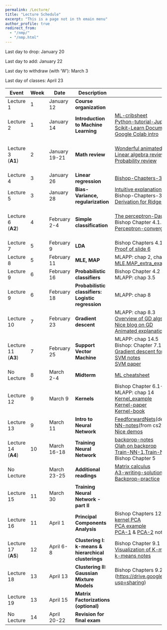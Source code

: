 ```yaml
---
permalink: /Lecture/
title: "Lecture Schedule"
excerpt: "This is a page not in th emain menu"
author_profile: true
redirect_from: 
  - "/nmp/"
  - "/nmp.html"
---
```


Last day to drop:  January 20

Last day to add:  January 22

Last day to withdraw (with ‘W’): March 3

Last day of classes: April 23

| Event      |  Week | Date        |            Description                                       |  Reading           |  Slides  |  Recordings  |
| --------     | ------|------------ | -----------------------------------------------------------|--------------------|----------|--------------|
| Lecture 1    |   1   |January 12    | **Course organization**                       |                    | [course organization](https://drive.google.com/file/d/1GXF_hBx1u0_xKZ370D9ylRdq5nmie_uY/view?usp=sharing)    |              |
| Lecture 2    |   1   |January 14    | **Introduction to  Machine Learning**         | [ML-cribsheet](https://drive.google.com/file/d/1ltGQSuoj5PnoYePg4S0WdzwgC1ub_Hji/view?usp=sharing)<br> [Python-tutorial-Jupyter notebook](https://drive.google.com/file/d/1veOv8Rtqwvq04H0yMRTJBCcQ8UhNpvFc/view?usp=sharing) <br>[Scikit-Learn Documentation](https://scikit-learn.org/stable/index.html) <br>[Google Colab intro](https://colab.research.google.com/notebooks/welcome.ipynb)         | [Lecture slide](https://drive.google.com/file/d/1Vo7VHXoqLYOW-GPmjNp7RVMye5cxFoLk/view?usp=sharing)      |  [Video](https://youtu.be/gIjcgUhtpkI)            |
| Lecture 3<br>(**A1**)    |   2   |January 19-21 | **Math review**                   | [Wonderful animated explanations](https://www.3blue1brown.com/essence-of-linear-algebra-page)<br>[Linear algebra review](https://drive.google.com/file/d/1yDlYpuv4XShqL96LqB_Un5n8UTbWZIeh/view?usp=sharing)<br>[Probability review](https://drive.google.com/file/d/1MtFT9Ra5cdEw5TA6FN6UzuKeOjZp0OKM/view?usp=sharing)           |  [Lecture slide](https://drive.google.com/file/d/11eVI_4OMR_enuPq70-_fbX2qcMe25cFD/view?usp=sharing)      |  [Video-part 1](https://youtu.be/4Rx8YFcwMlM) <br>[Video-part 2](https://youtu.be/IjsEmM-MzxQ)  <br>[Tutorial 1](https://drive.google.com/file/d/1iz0BYnwdI71Qi-v8aFz-7fFs3KKGf9-b/view?usp=sharing)         |
| Lecture 4    |   3   |January 26    | **Linear regression**                  | [Bishop-Chapters-3.1-3.3](https://drive.google.com/file/d/1s952CT8tQsyrqptBZVrcxAydthN9S-fu/view?usp=sharing)   |  [Lecture slide](https://drive.google.com/file/d/1plZwPn8ln38eT_VQASQzPbMBxrvqD5kG/view?usp=sharing)     | [Video](https://youtu.be/Oy3_Lwjvdlc)             |
| Lecture 5    |   3   |January 28    | **Bias-Variance, regularization**                 | [Intuitive explanation of bias-variance](http://scott.fortmann-roe.com/docs/BiasVariance.html)<br>Bishop-Chapters-3.1-3.3 <br>[Derivation for Ridge Regression](https://drive.google.com/file/d/1PtIw7wbHNqRzHhbf1DfbxGP_weqIlMM2/view?usp=sharing)            | [Lecture slide](https://drive.google.com/file/d/116nwTop6NNGMTdUxDDvXfBAqOR738hkl/view?usp=sharing)      | [Video](https://youtu.be/NFGPbLZ6nVU) <br>[Tutorial 2](https://drive.google.com/file/d/1bxReYD-CyhXgFMN7t6JUKVEam9wf8zOH/view?usp=sharing)          |
| Lecture 6<br>(**A2**)    |   4   |February 2-4  | **Simple classification**           |  [The perceptron-Daume](https://drive.google.com/file/d/18FQ9tXjdGaYybwS5zHStUtLhW8JsDehV/view?usp=sharing)<br> Bishop Chapter 4.1.7 <br>[Perceptron-convergence-theorem](https://drive.google.com/file/d/1xZSVg-3fPzOx-LGtY99jmNKUOrGwOhEW/view?usp=sharing)   |  [Lecture slide-part1](https://drive.google.com/file/d/11Se9r3S84qG2h3q5IJIpFYr2SJqmNSU3/view?usp=sharing) <br>[Lecture slide-part2](https://drive.google.com/file/d/1x8ht8Gh4RtGEdZ7a1P-vwgDXNsxnMg4c/view?usp=sharing)   |  [Video-part1](https://youtu.be/yU-mBm-YO7s) <br> [Video-part2](https://youtu.be/ZF1LShMDzAY) <br>[Tutorial 3](https://drive.google.com/file/d/1t9PohNDVp5vmoLeswcaCFWNhAkFTys0-/view?usp=sharing)     |
| Lecture 7    |   5   |February 9    |   **LDA**                  |  Bishop Chapters 4.1.4-4.1.6 <br>[Proof of slide 6](https://drive.google.com/file/d/199EdUmNoM8Y8vhAA1PGIbZX_1HBVetqS/view?usp=sharing)           | [Lecture slide](https://drive.google.com/file/d/1MCGHRI5o1Hl6BvCn-RBqOExIfYvDM0_B/view?usp=sharing)         |  [Video](https://youtu.be/O1oyeTxFC_Q)         |
| Lecture 8   |   5   |February 11    |   **MLE, MAP**                    | MLAPP: chap 2, chap 7.1-7.6, chap 8.1-8.4 <br>[MLE,MAP_extra_example](https://drive.google.com/file/d/1k6q5zM7YHaJQHjmgCm5h0QxtSFo_dklj/view?usp=sharing)    | [Lecture slide](https://drive.google.com/file/d/1BOvcsREJe-0NhoyfgAAP6zN3nc03xTi_/view?usp=sharing)         |  [Video](https://youtu.be/4RcgAKKZAOA) <br>[Tutorial 4](https://drive.google.com/file/d/1VFeAl-0q_BKoq9aOJul9xThoIYWe0kHa/view?usp=sharing)         |
| Lecture 9   |   6   |February 16    |   **Probabilistic classifiers**                    |  Bishop Chapter 4.2 <br>MLAPP: chap 3.5                  |  [Lecture slide](https://drive.google.com/file/d/1Cz9uV962uerF4fwNNsLOJzdFQGZ0B98d/view?usp=sharing)       | [Video](https://youtu.be/5Hr4SeSVRyE)           |
| Lecture 9   |   6   |February 18    |   **Probabilistic classifiers: Logistic regression**        |  MLAPP: chap 8              | [Lecture slide](https://drive.google.com/file/d/1LGso3sotjd819ZvVRXvnnLG3EdFn4cXW/view?usp=sharing)       | [Video](https://youtu.be/ms9GCURfz1M) <br>[Tutorial 5](https://drive.google.com/file/d/1klosB9PPQNw0RH1O4MoMNVWod-DBf3VF/view?usp=sharing)|
| Lecture 10  |   7   |February 23    |   **Gradient descent**            |  MLAPP: chap 8.3 <br>[Overview of GD algs](https://drive.google.com/file/d/1xRDom06hS7FvMMLhdFwwqZu8CX-6P9E5/view?usp=sharing) <br>[Nice blog on GD](https://ruder.io/optimizing-gradient-descent/index.html) <br>[Animated explanation](https://youtu.be/IHZwWFHWa-w)       |  [Lecture slide](https://drive.google.com/file/d/1sf6WEJ0szqNWzglJEojFJuzvAxsnC0Pw/view?usp=sharing)        |  [Video](https://youtu.be/cfVOxyhxf10)     |
| Lecture 11<br>(**A3**)   |   7   |February 25    |   **Support Vector Machine**          |   MLAPP: chap 14.5  <br> Bishop: Chapter 7.1 <br>[Gradient descent for ML](https://drive.google.com/file/d/1qeHizY8sZ3yrto6s065qfcmGJ6s95h7W/view?usp=sharing) <br>[SVM notes](https://www.cs.cornell.edu/courses/cs4780/2018fa/lectures/lecturenote09.html) <br>[SVM paper](https://drive.google.com/file/d/1lbI1BH9HWeqJS5FTFj1PVTqTzVBOqsUI/view?usp=sharing) | [Lecture slide](https://drive.google.com/file/d/1aXdh9BU_bKEN8AgtwWhaftRCTVKtFxEJ/view?usp=sharing)       |  [Video](https://youtu.be/s12PEXeWLQQ)  <br>[Tutorial 6](https://drive.google.com/file/d/1mYZs2yY7U45iIXsR_KtKceA_2bdOcw8h/view?usp=sharing)          |
| No Lecture   |   8   |March 2-4    | **Midterm**                      |  [ML cheatsheet](https://stanford.edu/~shervine/teaching/cs-229/cheatsheet-machine-learning-tips-and-tricks)                  |          |              |
| Lecture 12   |   9   |March 9    |     **Kernels**      |   Bishop Chapter 6.1-2 <br> MLAPP: chap 14 <br> [Kernel_example](https://drive.google.com/file/d/1yAp-JK0rBR60ZxnwjAPQ_oPyb2ozwPhs/view?usp=sharing) <br>[Kernel-paper](https://drive.google.com/file/d/1QL2UANVPWZwBxrUolwEhJBeQs37BP0W5/view?usp=sharing) <br>[Kernel-book](https://drive.google.com/file/d/14K-2sYYx4K958dicNLXIa9SyF-2aUh_u/view?usp=sharing)        |  [Lecture slide](https://drive.google.com/file/d/1Rcyaecdv3GFeorqZJDVV0z9iaSDl-b4H/view?usp=sharing)   |  [Video](https://youtu.be/Am6J7Dv0KsE)     |
| Lecture 13   |   9   |March 11    |   **Intro to Neural Network**  | [FeedforwardNets](https://www.deeplearningbook.org/contents/mlp.html)(detailed) <br> [NN-notes](https://cs231n.github.io/neural-networks-1/)(from cs231n) <br>[Nice demos](https://cs.stanford.edu/people/karpathy/convnetjs/) | [Lecture slide](https://drive.google.com/file/d/1cHpfMliMAFmKarGZOmyHHMKhzXNLEU8v/view?usp=sharing)   |  [Video](https://youtu.be/7T6P88BIc6U)  <br>[Midterm review](https://drive.google.com/file/d/1-F3ohVZD9ABahVmm5wDbkrLn785IuGmN/view?usp=sharing)   |
| Lecture 14<br>(**A4**)   |   10  |March 16-18    |  **Training Neural Network**      | [backprop-notes](https://cs231n.github.io/optimization-2/) <br>[Olah on backprop](http://colah.github.io/posts/2015-08-Backprop/) <br> [Train-NN-1](https://cs231n.github.io/neural-networks-2/),[Train-NN-2](https://cs231n.github.io/neural-networks-3/)(from cs231n) <br>  Bishop Chapter 5  |  [Lecture slide](https://drive.google.com/file/d/1Yc4xBIXPqSPFn4yRYigyYgGPEKIjR2tA/view?usp=sharing)   |  [Video](https://youtu.be/1aU3eobzuq4) <br>[Tutorial 7](https://drive.google.com/file/d/1AI0zv-MjtumkM4ZrKnF8W0wvmjMU0yj0/view?usp=sharing)   |
| No Lecture   |       |March 23-25   |    **Additional readings**               | [Matrix calculus](https://drive.google.com/drive/folders/1333Nyf4ch13JF2EP5c1CjV7eqcYPEuxl?usp=sharing) <br> [A3-writing-solution](https://drive.google.com/file/d/1yI3itYhVueS_iE-9vppZePc0FkJtkw_h/view?usp=sharing) <br> [Backprop-practice](https://drive.google.com/file/d/18QoGY2v1vx-zctd2yq9vMYn9i5dqNj26/view?usp=sharing)         |          |              |
| Lecture 15   |   11  |March 30 |    **Training Neural Network - part II**                  |          | [Lecture slide](https://drive.google.com/file/d/1xAIO6C2YtozibELAdrxthm1YkZ4J7DhG/view?usp=sharing)         | [Video](https://youtu.be/OhyIR174IPw) <br>[Tutorial 8](https://drive.google.com/file/d/1kXvlY0H4wHe80XfhAOzLuPEPciBdRhLi/view?usp=sharing)         |
| Lecture 16   |   11  |April 1  |    **Principal Components Analysis**   | Bishop Chapters 12.1, 12.3 <br>  [kernel PCA](https://drive.google.com/file/d/1-61CrswoeT-RFkKg1nFopRfkZTOE61EN/view?usp=sharing) <br> [PCA example](https://drive.google.com/file/d/16c094HG9KT0_1saOMht3HihoO_ObOQPx/view?usp=sharing)  <br>[PCA-1](https://drive.google.com/file/d/1G4xVRmwGSNTXxIDcoM7Bn47EK_9QJkt6/view?usp=sharing) & [PCA-2](https://drive.google.com/file/d/1NxpzJf2WIELADuDyDO3Qzg2xQvHpGhaX/view?usp=sharing) notes     |  [Lecture slide](https://drive.google.com/file/d/1vh3V8gvUFutozA9p4jZQK_VunUKCDl83/view?usp=sharing)        |  [Video](https://youtu.be/ggoePgQZOKo) |
| Lecture 17<br>(**A5**)   |   12   |April 6-8  |   **Clustering I: k-means & hierarchical clusterings**   |  Bishop Chapter 9.1 <br>[Visualization of K-means](https://www.naftaliharris.com/blog/visualizing-k-means-clustering/) <br>[k-means notes](https://drive.google.com/file/d/1_IuuIM7sRi_vAYB1TZz_R3l5kkm0FjDv/view?usp=sharing) | [Lecture slide](https://drive.google.com/file/d/1F32hutMbojal7pxgXQxd3seh-ZZy0njj/view?usp=sharing)        |   [Video](https://youtu.be/1PLl9b8wMEU) <br> [Tutorial 9](https://drive.google.com/file/d/1jTpt43yv9u9s07IUDXPtTUw9zNz5YObw/view?usp=sharing)     |
| Lecture 18   |   13   |April 13    |   **Clustering II: Gaussian Mixture Models**      | Bishop Chapters 9.2-4  <Estimate GMM parameters>(https://drive.google.com/file/d/15BADDf5oyzRepGiEKiLI9zqftSmnJ0Ep/view?usp=sharing)     |  [Lecture slides](https://drive.google.com/file/d/1ftQipU-d-kZqpPfowER9iNMUj2fbcBje/view?usp=sharing)        |              |
| Lecture 19   |   13   |April 15    |   **Matrix Factorizations (optional)**                    |                    |          |              |
| No Lecture    |   14   |April 20-22    |  **Revision for final exam**                     |                    |          |              |
